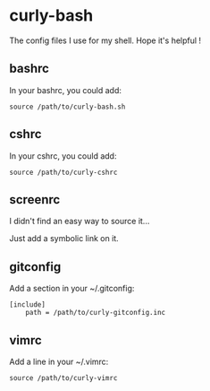 # curly-bash
The config files I use for my shell. Hope it's helpful !

## bashrc
In your bashrc, you could add:

	source /path/to/curly-bash.sh

## cshrc
In your cshrc, you could add:

	source /path/to/curly-cshrc

## screenrc
I didn't find an easy way to source it...

Just add a symbolic link on it.

## gitconfig
Add a section in your ~/.gitconfig:

	[include]
		path = /path/to/curly-gitconfig.inc

## vimrc
Add a line in your ~/.vimrc:

	source /path/to/curly-vimrc
